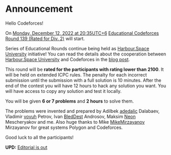 # Announcement

Hello Codeforces!

On [Monday, December 12, 2022 at 20:35UTC+6](https://codeforces.com/https://www.timeanddate.com/worldclock/fixedtime.html?day=12&month=12&year=2022&hour=17&min=35&sec=0&p1=166) [Educational Codeforces Round 139 (Rated for Div. 2)](https://codeforces.com/contest/1766 "Educational Codeforces Round 139 (Rated for Div. 2)") will start.

Series of Educational Rounds continue being held as [Harbour.Space University](https://codeforces.com/https://harbour.space/) initiative! You can read the details about the cooperation between [Harbour.Space University](https://codeforces.com/https://harbour.space/) and Codeforces in the [blog post](//codeforces.com/blog/entry/51208).

This round will be **rated for the participants with rating lower than 2100**. It will be held on extended ICPC rules. The penalty for each incorrect submission until the submission with a full solution is 10 minutes. After the end of the contest you will have 12 hours to hack any solution you want. You will have access to copy any solution and test it locally.

You will be given **6 or 7 problems** and **2 hours** to solve them.

The problems were invented and prepared by Adilbek [adedalic](https://codeforces.com/profile/adedalic "International Master adedalic") Dalabaev, Vladimir [vovuh](https://codeforces.com/profile/vovuh "Master vovuh") Petrov, Ivan [BledDest](https://codeforces.com/profile/BledDest "International Grandmaster BledDest") Androsov, Maksim [Neon](https://codeforces.com/profile/Neon "Candidate Master Neon") Mescheryakov and me. Also huge thanks to Mike [MikeMirzayanov](https://codeforces.com/profile/MikeMirzayanov "Headquarters, MikeMirzayanov") Mirzayanov for great systems Polygon and Codeforces.

Good luck to all the participants!

**UPD:** [Editorial is out](Tutorial.md)

